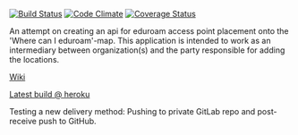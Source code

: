 [![Build Status](https://travis-ci.org/ruupert/eduroam-location-api.png)](https://travis-ci.org/ruupert/eduroam-location-api) [![Code Climate](https://codeclimate.com/github/ruupert/eduroam-location-api.png)](https://codeclimate.com/github/ruupert/eduroam-location-api) [![Coverage Status](https://coveralls.io/repos/github/ruupert/eduroam-location-api/badge.svg?branch=development)](https://coveralls.io/github/ruupert/eduroam-location-api?branch=development)

An attempt on creating an api for eduroam access point placement onto the 'Where can I eduroam'-map. This application is intended to work as an intermediary between organization(s) and the party responsible for adding the locations.

[Wiki](https://github.com/ruupert/eduroam-location-api/wiki)

[Latest build @ heroku](https://eduroam-api.herokuapp.com/)

Testing a new delivery method: Pushing to private GitLab repo and post-receive push to GitHub.